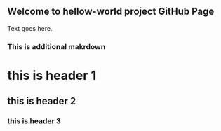 ## Welcome to hellow-world project GitHub Page

Text goes here.


### This is additional makrdown




# this is header 1
## this is header 2
### this is header 3
